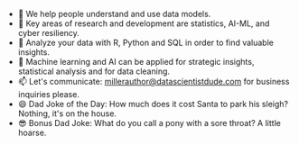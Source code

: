 - 👋 We help people understand and use data models.
- 👀 Key areas of research and development are statistics, AI-ML, and cyber resiliency.  
- 🌱 Analyze your data with R, Python and SQL in order to find valuable insights.
- 💞️ Machine learning and AI can be applied for strategic insights, statistical analysis and for data cleaning.
- 📫 Let's communicate: millerauthor@datascientistdude.com for business inquiries please.
- 😄 Dad Joke of the Day: How much does it cost Santa to park his sleigh? Nothing, it's on the house. 
- 😎 Bonus Dad Joke: What do you call a pony with a sore throat? A little hoarse.
<!---
DSD-resilience/DSD-resilience is a ✨ special ✨ repository because its `README.md` (this file) appears on your GitHub profile.
You can click the Preview link to take a look at your changes.
--->
